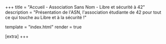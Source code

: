+++
title = "Accueil - Association Sans Nom - Libre et sécurité à 42"
description = "Présentation de l'ASN, l'association étudiante de 42 pour tout ce qui touche au Libre et à la sécurité !"

template = "index.html"
render = true

[extra]
+++
